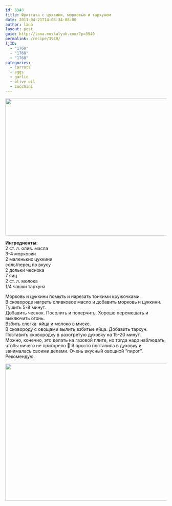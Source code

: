 ```yaml
---
id: 3940
title: Фриттата с цуккини, морковью и тархуном
date: 2011-04-21T14:08:34-08:00
author: lana
layout: post
guid: http://lana.moskalyuk.com/?p=3940
permalink: /recipe/3940/
ljID:
  - "1768"
  - "1768"
  - "1768"
categories:
  - carrots
  - eggs
  - garlic
  - olive oil
  - zucchini
---
```

**<img loading="lazy" class="alignnone" title="frittata" src="http://farm6.static.flickr.com/5182/5633764034_2cf9586245_z.jpg" alt="" width="640" height="427" />**

**Ингредиенты**:  
2 ст. л. олив. масла  
3-4 морковки  
2 маленьких цуккини  
соль/перец по вкусу  
2 дольки чеснока  
7 яиц  
2 ст. л. молока  
1/4 чашки тархуна

Морковь и цуккини помыть и нарезать тонкими кружочками.  
В сковороде нагреть оливковое масло и добавить морковь и цуккини. Тушить 5-8 минут.  
Добавить чеснок. Посолить и поперчить. Хорошо перемешать и выключить огонь.  
Взбить слегка  яйца и молоко в миске.  
В сковороду с овощами вылить взбитые яйца. Добавить тархун.  
Поставить сковородку в разогретую духовку на 15-20 минут.  
Можно, конечно, это делать на газовой плите, но тогда надо наблюдать, чтобы ничего не пригорело 🙂 Я просто поставила в духовку и занималась своими делами. Очень вкусный овощной &#8220;пирог&#8221;. Рекомендую.

<img loading="lazy" class="alignnone" title="frittata" src="http://farm6.static.flickr.com/5064/5633166417_9ba8dfcd3e_z.jpg" alt="" width="640" height="427" />
